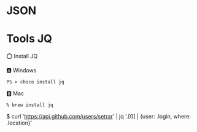 # JSON



# Tools JQ

:o: Install JQ

:a: Windows

```
PS > choco install jq
```

:b: Mac

```
% brew install jq
```



$ curl 'https://api.github.com/users/setrar' | jq '.[0] | {user: .login, where: .location}'
